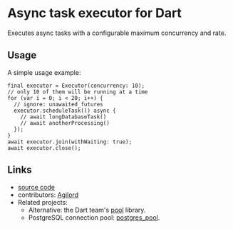 # Async task executor for Dart

Executes async tasks with a configurable maximum concurrency and rate.

## Usage

A simple usage example:

    final executor = Executor(concurrency: 10);
    // only 10 of them will be running at a time
    for (var i = 0; i < 20; i++) {
      // ignore: unawaited_futures
      executor.scheduleTask(() async {
        // await longDatabaseTask()
        // await anotherProcessing()
      });
    }
    await executor.join(withWaiting: true);
    await executor.close();

## Links

- [source code][source]
- contributors: [Agilord][agilord]
- Related projects:
  - Alternative: the Dart team's [pool](https://pub.dev/packages/pool) library.
  - PostgreSQL connection pool: [postgres_pool](https://pub.dev/packages/postgres_pool).

[source]: https://github.com/agilord/executor
[agilord]: https://www.agilord.com/
